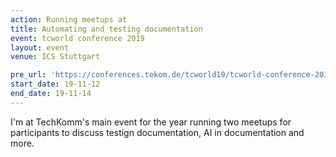 ```yaml
---
action: Running meetups at
title: Automating and testing documentation
event: tcworld conference 2019
layout: event
venue: ICS Stuttgart

pre_url: 'https://conferences.tekom.de/tcworld19/tcworld-conference-2019/'
start_date: 19-11-12
end_date: 19-11-14
---
```


I'm at TechKomm's main event for the year running two meetups for participants to discuss testign documentation, AI in documentation and more.

